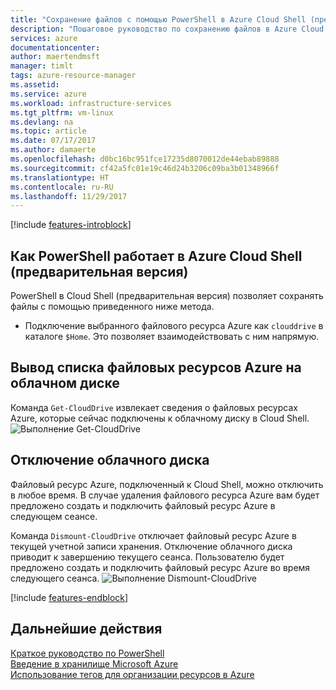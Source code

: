 ```yaml
---
title: "Сохранение файлов с помощью PowerShell в Azure Cloud Shell (предварительная версия) | Документация Майкрософт"
description: "Пошаговое руководство по сохранению файлов в Azure Cloud Shell."
services: azure
documentationcenter: 
author: maertendmsft
manager: timlt
tags: azure-resource-manager
ms.assetid: 
ms.service: azure
ms.workload: infrastructure-services
ms.tgt_pltfrm: vm-linux
ms.devlang: na
ms.topic: article
ms.date: 07/17/2017
ms.author: damaerte
ms.openlocfilehash: d0bc16bc951fce17235d8070012de44ebab89888
ms.sourcegitcommit: cf42a5fc01e19c46d24b3206c09ba3b01348966f
ms.translationtype: HT
ms.contentlocale: ru-RU
ms.lasthandoff: 11/29/2017
---
```

[!include [features-introblock](../../includes/cloud-shell-persisting-shell-storage-introblock.md)]

## <a name="how-powershell-in-azure-cloud-shell-preview-works"></a>Как PowerShell работает в Azure Cloud Shell (предварительная версия)
PowerShell в Cloud Shell (предварительная версия) позволяет сохранять файлы с помощью приведенного ниже метода. 
* Подключение выбранного файлового ресурса Azure как `clouddrive` в каталоге `$Home`. Это позволяет взаимодействовать с ним напрямую.

## <a name="list-cloud-drive-azure-file-shares"></a>Вывод списка файловых ресурсов Azure на облачном диске
Команда `Get-CloudDrive` извлекает сведения о файловых ресурсах Azure, которые сейчас подключены к облачному диску в Cloud Shell. <br>
![Выполнение Get-CloudDrive](media/persisting-shell-storage-powershell/Get-Clouddrive.png)

## <a name="unmount-cloud-drive"></a>Отключение облачного диска
Файловый ресурс Azure, подключенный к Cloud Shell, можно отключить в любое время. В случае удаления файлового ресурса Azure вам будет предложено создать и подключить файловый ресурс Azure в следующем сеансе.

Команда `Dismount-CloudDrive` отключает файловый ресурс Azure в текущей учетной записи хранения. Отключение облачного диска приводит к завершению текущего сеанса. Пользователю будет предложено создать и подключить файловый ресурс Azure во время следующего сеанса.
![Выполнение Dismount-CloudDrive](media/persisting-shell-storage-powershell/Dismount-Clouddrive.png)

[!include [features-endblock](../../includes/cloud-shell-persisting-shell-storage-endblock.md)]

## <a name="next-steps"></a>Дальнейшие действия
[Краткое руководство по PowerShell](quickstart-powershell.md) <br>
[Введение в хранилище Microsoft Azure](https://docs.microsoft.com/azure/storage/storage-introduction#file-storage) <br>
[Использование тегов для организации ресурсов в Azure](https://docs.microsoft.com/azure/azure-resource-manager/resource-group-using-tags) <br>
